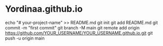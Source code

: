 # Yordinaa.github.io

echo "# your-project-name" >> README.md
git init
git add README.md
git commit -m "first commit"
git branch -M main
git remote add origin https://github.com/YOUR_USERNAME/YOUR_USERNAME.github.io.git
git push -u origin main
